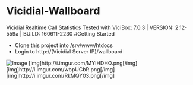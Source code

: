 # Vicidial-Wallboard
Vicidial Realtime Call Statistics Tested with ViciBox: 7.0.3 | VERSION: 2.12-559a | BUILD: 160611-2230
#Getting Started
<ul>
  <li>Clone this project into /srv/www/htdocs</li>
  <li>Login to http://(Vicidial Server IP)/wallboard</li>
</ul>
<img src="http://i.imgur.com/U7K6U8F.jpg" alt="Image">
[img]http://i.imgur.com/MYIHDHO.png[/img]
[img]http://i.imgur.com/wbpUCbR.png[/img]
[img]http://i.imgur.com/RkMQY03.png[/img]

